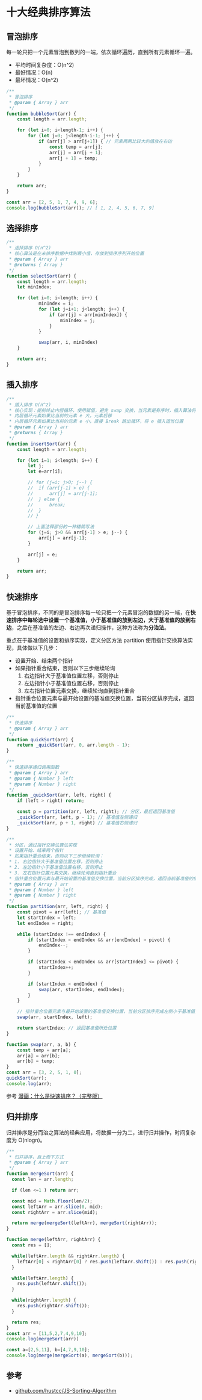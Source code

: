 # 十大经典排序算法

## 冒泡排序

每一轮只把一个元素冒泡到数列的一端，依次循环遍历，直到所有元素循环一遍。

* 平均时间复杂度：O(n^2)
* 最好情况：O(n)
* 最坏情况：O(n^2)

```js
/**
 * 冒泡排序
 * @param { Array } arr 
 */
function bubbleSort(arr) {
	const length = arr.length;

	for (let i=0; i<length-1; i++) {
		for (let j=0; j<length-i-1; j++) {
			if (arr[j] > arr[j+1]) { // 元素两两比较大的值放在右边
				const temp = arr[j];
				arr[j] = arr[j + 1];
				arr[j + 1] = temp;
			}
		}
	}

	return arr;
}

const arr = [2, 5, 1, 7, 4, 9, 6];
console.log(bubbleSort(arr)); // [ 1, 2, 4, 5, 6, 7, 9]
```

## 选择排序

```js
/**
 * 选择排序 O(n^2)
 * 核心算法是在未排序数据中找到最小值，存放到排序序列开始位置
 * @param { Array } arr 
 * @returns { Array } 
 */
function selectSort(arr) {
	const length = arr.length;
	let minIndex;

	for (let i=0; i<length; i++) {
			minIndex = i;
			for (let j=i+1; j<length; j++) {
				if (arr[j] < arr[minIndex]) {
					minIndex = j;
				}
			}

			swap(arr, i, minIndex)
	}

	return arr;
}
```

## 插入排序

```js
/**
 * 插入排序 O(n^2)
 * 核心实现：提前终止内层循环，使用赋值，避免 swap 交换，当元素是有序时，插入算法将会是一个 O(n) 级别的
 * 内层循环元素如果比当前的元素 e 大，元素后移
 * 内层循环元素如果比当前的元素 e 小，直接 Break 跳出循环，将 e 插入适当位置
 * @param { Array } arr 
 * @returns { Array }
 */
function insertSort(arr) {
	const length = arr.length;

	for (let i=1; i<length; i++) {
		let j;
		let e=arr[i];

		// for (j=i; j>0; j--) {
		// 	if (arr[j-1] > e) {
		// 		arr[j] = arr[j-1];
		// 	} else {
		// 		break;
		// 	}
		// }

		// 上面注释部份的一种精简写法
		for (j=i; j>0 && arr[j-1] > e; j--) {
			arr[j] = arr[j-1];
		}

		arr[j] = e;
	}

	return arr;
}
```

## 快速排序

基于冒泡排序，不同的是冒泡排序每一轮只把一个元素冒泡的数据的另一端，在**快速排序中每轮选中设置一个基准值，小于基准值的放到左边，大于基准值的放到右边**，之后在基准值的左边、右边再次递归操作，这种方法称为**分治法**。

重点在于基准值的设置和排序实现，定义分区方法 partition 使用指针交换算法实现，具体做以下几步：

* 设置开始、结束两个指针
* 如果指针重合结束，否则以下三步继续轮询
	1. 右边指针大于基准值位置左移，否则停止
	2. 左边指针小于基准值位置右移，否则停止
	3. 左右指针位置元素交换，继续轮询直到指针重合
* 指针重合位置元素与最开始设置的基准值交换位置，当前分区排序完成，返回当前基准值的位置


```js
/**
 * 快速排序 
 * @param { Array } arr 
 */
function quickSort(arr) {
	return _quickSort(arr, 0, arr.length - 1);
}

/**
 * 快速排序递归调用函数
 * @param { Array } arr 
 * @param { Number } left 
 * @param { Number } right 
 */
function _quickSort(arr, left, right) {
	if (left > right) return;

	const p = partition(arr, left, right); // 分区，最后返回基准值
	_quickSort(arr, left, p - 1); // 基准值左侧递归
	_quickSort(arr, p + 1, right) // 基准值右侧递归
}

/**
 * 分区，通过指针交换法算法实现
 * 设置开始、结束两个指针
 * 如果指针重合结束，否则以下三步继续轮询：
 * 1. 右边指针大于基准值位置左移，否则停止
 * 2. 左边指针小于基准值位置右移，否则停止
 * 3. 左右指针位置元素交换，继续轮询直到指针重合
 * 指针重合位置元素与最开始设置的基准值交换位置，当前分区排序完成，返回当前基准值的位置
 * @param { Array } arr 
 * @param { Number } left 
 * @param { Number } right 
 */
function partition(arr, left, right) {
	const pivot = arr[left]; // 基准值
	let startIndex = left;
	let endIndex = right;

	while (startIndex !== endIndex) {
		if (startIndex < endIndex && arr[endIndex] > pivot) {
			endIndex--;
		}

		if (startIndex < endIndex && arr[startIndex] <= pivot) {
			startIndex++;
		}

		if (startIndex < endIndex) {
			swap(arr, startIndex, endIndex);
		}
	}

	// 指针重合位置元素与最开始设置的基准值交换位置，当前分区排序完成左侧小于基准值，右侧大于基准值
	swap(arr, startIndex, left);

	return startIndex; // 返回基准值所处位置
}

function swap(arr, a, b) {
	const temp = arr[a];
	arr[a] = arr[b];
	arr[b] = temp;
}
const arr = [3, 2, 5, 1, 0];
quickSort(arr);
console.log(arr);
```

参考 [漫画：什么是快速排序？（完整版）](https://mp.weixin.qq.com/s/PQLC7qFjb74kt6PdExP8mw)

## 归并排序

归并排序是分而治之算法的经典应用，将数据一分为二，进行归并操作，时间复杂度为 O(nlogn)。

```js
/**
 * 归并排序，自上而下方式
 * @param { Array } arr 
 */
function mergeSort(arr) {
  const len = arr.length;

  if (len <=1 ) return arr;

  const mid = Math.floor(len/2);
  const leftArr = arr.slice(0, mid);
  const rightArr = arr.slice(mid);

  return merge(mergeSort(leftArr), mergeSort(rightArr));
}

function merge(leftArr, rightArr) {
  const res = [];

  while(leftArr.length && rightArr.length) {
    leftArr[0] < rightArr[0] ? res.push(leftArr.shift()) : res.push(rightArr.shift());
  }

  while(leftArr.length) {
    res.push(leftArr.shift());
  }

  while(rightArr.length) {
    res.push(rightArr.shift());
  }

  return res;
}
const arr = [11,5,2,7,4,9,10];
console.log(mergeSort(arr))

const a=[2,5,11], b=[4,7,9,10];
console.log(merge(mergeSort(a), mergeSort(b)));
```

## 参考

* [github.com/hustcc/JS-Sorting-Algorithm](https://github.com/hustcc/JS-Sorting-Algorithm)
